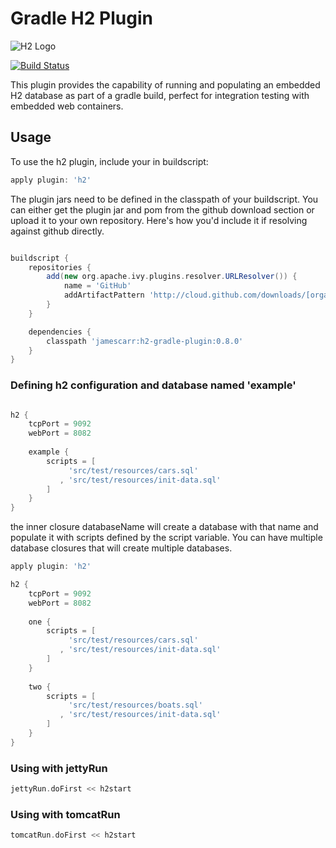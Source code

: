 # Gradle H2 Plugin

![H2 Logo](http://www.h2database.com/html/images/h2-logo.png)

[![Build Status](https://secure.travis-ci.org/jamescarr/h2-gradle-plugin.png?branch=master)](http://travis-ci.org/jamescarr/h2-gradle-plugin)

This plugin provides the capability of running and populating an embedded H2 database as part of a gradle build,
perfect for integration testing with embedded web containers.

## Usage

To use the h2 plugin, include your in buildscript:

```groovy
apply plugin: 'h2'

```

The plugin jars need to be defined in the classpath of your buildscript. You can either get the plugin jar and pom
from the github download section or upload it to your own repository. Here's how you'd include it if resolving
against github directly.

```groovy

buildscript {
    repositories {
        add(new org.apache.ivy.plugins.resolver.URLResolver()) {
            name = 'GitHub'
            addArtifactPattern 'http://cloud.github.com/downloads/[organisation]/[module]/[module]-[revision].[ext]'
        }
    }

    dependencies {
        classpath 'jamescarr:h2-gradle-plugin:0.8.0'
    }
}

```
### Defining h2 configuration and database named 'example'

```groovy

h2 {
	tcpPort = 9092
	webPort = 8082
	
	example {
		scripts = [
		     'src/test/resources/cars.sql'
		   , 'src/test/resources/init-data.sql'
		]
	}
}

```

the inner closure databaseName will create a database with that name and populate it with scripts defined by the
script variable. You can have multiple database closures that will create multiple databases.

```groovy
apply plugin: 'h2'

h2 {
	tcpPort = 9092
	webPort = 8082
	
	one {
		scripts = [
		     'src/test/resources/cars.sql'
		   , 'src/test/resources/init-data.sql'
		]
	}
	
	two {
		scripts = [
		     'src/test/resources/boats.sql'
		   , 'src/test/resources/init-data.sql'
		]
	}
}

```


### Using with jettyRun

```groovy
jettyRun.doFirst << h2start

```

### Using with tomcatRun

```groovy
tomcatRun.doFirst << h2start

```